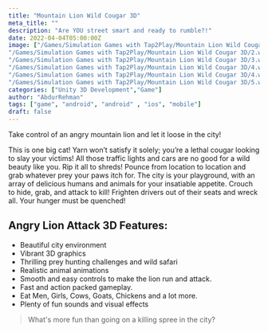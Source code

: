 ```yaml
---
title: "Mountain Lion Wild Cougar 3D"
meta_title: ""
description: "Are YOU street smart and ready to rumble?!"
date: 2022-04-04T05:00:00Z
image: ["/Games/Simulation Games with Tap2Play/Mountain Lion Wild Cougar 3D/1.webp",
"/Games/Simulation Games with Tap2Play/Mountain Lion Wild Cougar 3D/2.webp",
"/Games/Simulation Games with Tap2Play/Mountain Lion Wild Cougar 3D/3.webp",
"/Games/Simulation Games with Tap2Play/Mountain Lion Wild Cougar 3D/4.webp",
"/Games/Simulation Games with Tap2Play/Mountain Lion Wild Cougar 3D/4.webp",
"/Games/Simulation Games with Tap2Play/Mountain Lion Wild Cougar 3D/5.webp"]
categories: ["Unity 3D Development","Game"]
author: "AbdurRehman"
tags: ["game", "android", "android" , "ios", "mobile"]
draft: false
---
```


Take control of an angry mountain lion and let it loose in the city!

This is one big cat! Yarn won’t satisfy it solely; you’re a lethal cougar looking to slay your victims! All those traffic lights and cars are no good for a wild beauty like you. Rip it all to shreds! Pounce from location to location and grab whatever prey your paws itch for. The city is your playground, with an array of delicious humans and animals for your insatiable appetite. Crouch to hide, grab, and attack to kill! Frighten drivers out of their seats and wreck all. Your hunger must be quenched!

## Angry Lion Attack 3D Features:
- Beautiful city environment
- Vibrant 3D graphics
- Thrilling prey hunting challenges and wild safari
- Realistic animal animations
- Smooth and easy controls to make the lion run and attack.
- Fast and action packed gameplay.
- Eat Men, Girls, Cows, Goats, Chickens and a lot more.
- Plenty of fun sounds and visual effects

> What's more fun than going on a killing spree in the city?
